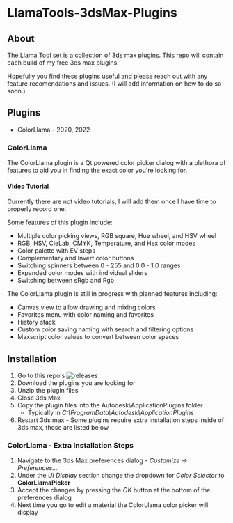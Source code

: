 # LlamaTools-3dsMax-Plugins
## About
The Llama Tool set is a collection of 3ds max plugins.
This repo will contain each build of my free 3ds max plugins.

Hopefully you find these plugins useful and please reach out with any feature recomendations and issues.
(I will add information on how to do so soon.)

## Plugins
* ColorLlama - 2020, 2022

### ColorLlama
The ColorLlama plugin is a Qt powered color picker dialog with a plethora of features to aid you in finding the exact color you're looking for.

#### Video Tutorial
Currently there are not video tutorials, I will add them once I have time to properly record one.

Some features of this plugin include:
* Multiple color picking views, RGB square, Hue wheel, and HSV wheel
* RGB, HSV, CieLab, CMYK, Temperature, and Hex color modes
* Color palette with EV steps
* Complementary and Invert color buttons
* Switching spinners between 0 - 255 and 0.0 - 1.0 ranges
* Expanded color modes with individual sliders
* Switching between sRgb and Rgb

The ColorLlama plugin is still in progress with planned features including:
* Canvas view to allow drawing and mixing colors
* Favorites menu with color naming and favorites
* History stack
* Custom color saving naming with search and filtering options
* Maxscript color values to convert between color spaces

## Installation
1. Go to this repo's ![releases](../../releases/latest)
2. Download the plugins you are looking for
3. Unzip the plugin files
4. Close 3ds Max
5. Copy the plugin files into the Autodesk\ApplicationPlugins folder
    * Typically in *C:\ProgramData\Autodesk\ApplicationPlugins*
6. Restart 3ds max - Some plugins require extra installation steps inside of 3ds max, those are listed below

### ColorLlama - Extra Installation Steps
1. Navigate to the 3ds Max preferences dialog - *Customize -> Preferences...*
2. Under the *UI Display* section change the dropdown for *Color Selector* to **ColorLlamaPicker**
3. Accept the changes by pressing the *OK* button at the bottom of the preferences dialog
4. Next time you go to edit a material the ColorLlama color picker will display 
